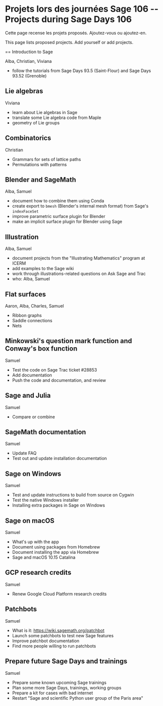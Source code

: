 

# Projets lors des journées Sage 106 -- Projects during Sage Days 106

Cette page recense les projets proposés. Ajoutez-vous ou ajoutez-en. 

This page lists proposed projects. Add yourself or add projects. 

== Introduction to Sage 

Alba, Christian, Viviana 

   * follow the tutorials from Sage Days 93.5 (Saint-Flour) and Sage Days 93.52 (Grenoble) 

## Lie algebras

Viviana 

   * learn about Lie algebras in Sage 
   * translate some Lie algebra code from Maple 
   * geometry of Lie groups 

## Combinatorics

Christian 

   * Grammars for sets of lattice paths 
   * Permutations with patterns 

## Blender and SageMath

Alba, Samuel 

   * document how to combine them using Conda 
   * create export to `bmesh` (Blender's internal mesh format) from Sage's `indexFaceSet` 
   * improve parametric surface plugin for Blender 
   * make an implicit surface plugin for Blender using Sage 

## Illustration

Alba, Samuel 

   * document projects from the "Illustrating Mathematics" program at ICERM 
   * add examples to the Sage wiki 
   * work through illustrations-related questions on Ask Sage and Trac 
   * who: Alba, Samuel 

## Flat surfaces

Aaron, Alba, Charles, Samuel 

   * Ribbon graphs 
   * Saddle connections 
   * Nets 

## Minkowski's question mark function and Conway's box function

Samuel 

   * Test the code on Sage Trac ticket #28853 
   * Add documentation 
   * Push the code and documentation, and review 

## Sage and Julia

Samuel 

   * Compare or combine 

## SageMath documentation

Samuel 

   * Update FAQ 
   * Test out and update installation documentation 

## Sage on Windows

Samuel 

   * Test and update instructions to build from source on Cygwin 
   * Test the native Windows installer 
   * Installing extra packages in Sage on Windows 

## Sage on macOS

Samuel 

   * What's up with the app 
   * Document using packages from Homebrew 
   * Document installing the app via Homebrew 
   * Sage and macOS 10.15 Catalina 

## GCP research credits

Samuel 

   * Renew Google Cloud Platform research credits 

## Patchbots

Samuel 

   * What is it: <a href="https://wiki.sagemath.org/patchbot">https://wiki.sagemath.org/patchbot</a> 
   * Launch some patchbots to test new Sage features 
   * Improve patchbot documentation 
   * Find more people willing to run patchbots 

## Prepare future Sage Days and trainings

Samuel 

   * Prepare some known upcoming Sage trainings 
   * Plan some more Sage Days, trainings, working groups 
   * Prepare a kit for cases with bad internet 
   * Restart "Sage and scientific Python user group of the Paris area" 